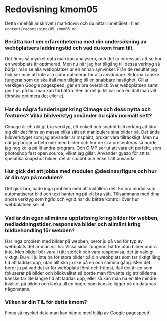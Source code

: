 ---
---
Redovisning kmom05
=========================

Detta innehåll är skrivet i markdown och du hittar innehållet i filen `content/redovisning/05_kmom05.md`.

### Berätta kort om erfarenheterna med din undersökning av webbplatsers laddningstid och vad du kom fram till.
Det finns så mycket data man kan analysera, och det är intressant att se hur en webbplats är optimerad.
Men nu när jag har tillgång till dessa verktyg så börjar man se alla webbplatser ur en annan synvinkel.
Från de resultat jag fick ser man att inte alla sidor optimerar för alla användare.
Sidorna kanske fungerar som de ska ifall man tillgång till en snabbare hastighet.
Gillar verkligen Google pagespeed, ger en bra överblick över webbplatsen samt ger tips på hur man
kan förbättra. Sen är det ju till var och en ifall man vill försöka optimera det eller ej.

### Har du några funderingar kring Cimage och dess nytta och features? Vilka bildverktyg använder du själv normalt sett?
Cimage är ett riktigt bra verktyg, ett enkelt och snabbt bildverktyg att lära sig där det finns en massa oilka sätt
att manipulera sina bilder på. Det ända bildverktyget som jag använder är mspaint, brukar vara tillräckligt. Men
nu när jag börjar arbeta mer med bilder och hur de ska presenteras så borde jag nog kolla på lit andra program.
Och GIMP ser ut att vara ett perfekt, som photoshop fast open source, vilket jag gillar.
Använder gyazo för att ta specifika snapshot bilder, det är snabbt och enkelt att använda.

### Hur gick det att jobba med modulen @desinax/figure och hur är din syn på modulen?
Det gick bra, hade inga problem med att installera det. En bra modul som automatiserar bild och text hantering
på ett bra sätt. Tillsammans med dina andra verktyg som hgrid och vgrid har du bättre kontroll över hur webbplatsen ser ut.

### Vad är din egen allmänna uppfattning kring bilder för webben, nedladdningstider, responsiva bilder och allmänt kring bildbehandling för webben?
Har inga problem med bilder på webben, beror ju på vad för typ av webbplats det är man vill ha. Vissa sidor fungerar bättre utan bilder andra inte.
Men bilder bör vara i rätt storlek och vara responvisa, det är väldigt viktigt. Du vill ju inte ha för stora bilder på din webbplats som tar riktigt
lång tid att laddas upp, utan allt ska ju ske på en och samma gång. Men det beror ju på vad det är för webbplats först och främst, ifall det är en som
fokuserar på bilder och bildkvalitet så borde man förvänta sig att bilderna kanske tar lite längre tid att laddas upp, eller så kan man ha en lite mindre
kvalitet på bilden och länka till en högre som kanske ligger på en databas någonstans.

### Vilken är din TIL för detta kmom?
Finns så mycket data man kan hämte med hjälp av Google pagespeed.
